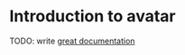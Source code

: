 # Introduction to avatar

TODO: write [great documentation](http://jacobian.org/writing/what-to-write/)
